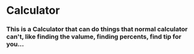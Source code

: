 # Calculator

### This is a Calculator that can do things that normal calculator can't, like finding the valume, finding percents, find tip for you...
